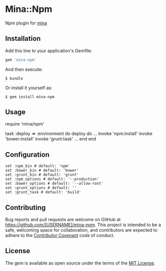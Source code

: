 # Mina::Npm

Npm plugin for [mina](https://github.com/mina-deploy/mina)

## Installation

Add this line to your application's Gemfile:

```ruby
gem 'mina-npm'
```

And then execute:

    $ bundle

Or install it yourself as:

    $ gem install mina-npm

## Usage

  require 'mina/npm'

  task :deploy => :environment do
    deploy do
      ...
      invoke 'npm:install'
      invoke 'bower:install'
      invoke 'grunt:task'
      ...
    end
  end


## Configuration

    set :npm_bin # default: 'npm'
    set :bower_bin # default: 'bower'
    set :grunt_bin # default: 'grunt'
    set :npm_options # default: '--production'
    set :bower_options # default: '--allow-root'
    set :grunt_options # default: ''
    set :grunt_task # default: 'build'

## Contributing

Bug reports and pull requests are welcome on GitHub at https://github.com/[USERNAME]/mina-npm. This project is intended to be a safe, welcoming space for collaboration, and contributors are expected to adhere to the [Contributor Covenant](http://contributor-covenant.org) code of conduct.


## License

The gem is available as open source under the terms of the [MIT License](http://opensource.org/licenses/MIT).
